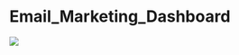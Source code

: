 # Email_Marketing_Dashboard
<img src="https://mail.google.com/mail/u/0/popout?ver=16k8g23zpfr81#attid%253Datt_186a27e0889f53dc_0.1_f_ler4za1q0">
